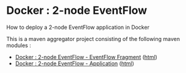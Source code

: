 # Docker : 2-node EventFlow

How to deploy a 2-node EventFlow application in Docker

This is a maven aggregator project consisting of the following maven modules :

* [Docker : 2-node EventFlow - EventFlow Fragment](ef-2node-ef/src/site/markdown/index.md) ([html](https://plord12.github.io/samples/10.4.0-SNAPSHOT/docker/ef-2node/ef-2node-ef/))
* [Docker : 2-node EventFlow - Application](ef-2node-app/src/site/markdown/index.md) ([html](https://plord12.github.io/samples/10.4.0-SNAPSHOT/docker/ef-2node/ef-2node-app/))
